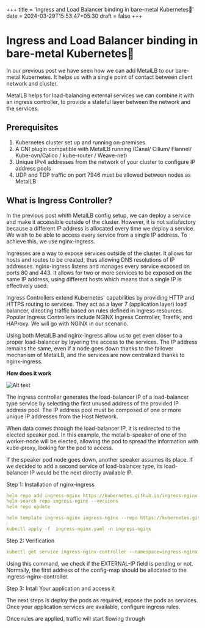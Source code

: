 +++
title = 'Ingress and Load Balancer binding in bare-metal Kubernetes🚀'
date = 2024-03-29T15:53:47+05:30
draft = false
+++
# Ingress and Load Balancer binding in bare-metal Kubernetes🚀

In our previous post we have seen how we can add MetalLB to our bare-metal Kubernetes. 
It helps us with a single point of contact between client network and cluster.
 
MetalLB helps for load-balancing external services we can combine it with an ingress controller, 
to provide a stateful layer between the network and the services.
<!--more-->
## Prerequisites
1. Kubernetes cluster set up and running on-premises.
2. A CNI plugin compatible with MetalLB running (Canal/ Cilium/ Flannel/ Kube-ovn/Calico / kube-router / Weave-net)
2. Unique IPv4 addresses from the network of your cluster to configure IP address pools
3. UDP and TDP traffic on port 7946 must be allowed between nodes as MetalLB

## What is Ingress Controller?

In the previous post whith MetalLB config setup, we can deploy a service and make it accessible outside of the cluster. However, it is not satisfactory because a different IP address is allocated every time we deploy a service. We wish to be able to access every service from a single IP address. To achieve this, we use nginx-ingress.

Ingresses are a way to expose services outside of the cluster. It allows for hosts and routes to be created, thus allowing DNS resolutions of IP addresses. nginx-ingress listens and manages every service exposed on ports 80 and 443. It allows for two or more services to be exposed on the same IP address, using different hosts which means that a single IP is effectively used.

Ingress Controllers extend Kubernetes' capabilities by providing HTTP and HTTPS routing to services.
They act as a layer 7 (application layer) load balancer, directing traffic based on rules defined in Ingress resources.
Popular Ingress Controllers include NGINX Ingress Controller, Traefik, and HAProxy. We will go with NGINX in our
scenario.

Using both MetalLB and nginx-ingress allow us to get even closer to a proper load-balancer by layering the access to the services. The IP address remains the same, even if a node goes down thanks to the failover mechanism of MetalLB, and the services are now centralized thanks to nginx-ingress.

**How does it work**

![Alt text](/pinchofcode/images/metal_ingress.png)

The ingress controller generates the load-balancer IP of a load-balancer type service by selecting the first unused address of the provided IP address pool. The IP address pool must be composed of one or more unique IP addresses from the Host Network.

When data comes through the load-balancer IP, it is redirected to the elected speaker pod. In this example, the metallb-speaker of one of the worker-node will be elected, allowing the pod to spread the information with kube-proxy, looking for the pod to access.

If the speaker pod node goes down, another speaker assumes its place. If we decided to add a second service of load-balancer type, its load-balancer IP would be the next directly available IP.

Step 1: Installation of nginx-ingress

```yaml
helm repo add ingress-nginx https://kubernetes.github.io/ingress-nginx
helm search repo ingress-nginx --versions
helm repo update

helm template ingress-nginx ingress-nginx --repo https://kubernetes.github.io/ingress-nginx --namespace ingress-nginx > {YOUR_DESIRED_SERVER_LOCATION}/ingress-nginx.yaml

kubectl apply -f  ingress-nginx.yaml -n ingress-nginx
```

Step 2: Verification
```yaml
kubectl get service ingress-nginx-controller --namespace=ingress-nginx
```

Using this command, we check if the EXTERNAL-IP field is pending or not.
Normally, the first address of the config-map should be allocated to the ingress-nginx-controller.

Step 3: Intall Your application and access it

The next steps is deploy the pods as required, expose the pods as services. Once your 
application services are available, configure ingress rules.

Once rules are applied, traffic will start flowing through  



